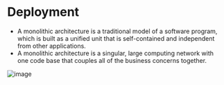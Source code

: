 # Deployment

- A monolithic architecture is a traditional model of a software program, which is built as a unified unit that is self-contained and independent from other applications. 
- A monolithic architecture is a singular, large computing network with one code base that couples all of the business concerns together.

![image](https://user-images.githubusercontent.com/104793540/184662301-6b35e0b3-bdd6-4bf9-a501-b956b4c4a22b.png)

